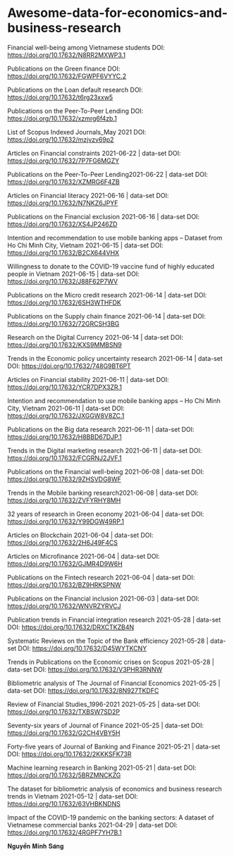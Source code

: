 # Awesome-data-for-economics-and-business-research
Financial well-being among Vietnamese students
DOI: https://doi.org/10.17632/N8RR2MXWP3.1

Publications on the Green finance
DOI: https://doi.org/10.17632/FGWPF6VYYC.2

Publications on the Loan default research 
DOI: https://doi.org/10.17632/t6rg23xxw5

Publications on the Peer-To-Peer Lending 
DOI: https://doi.org/10.17632/xzmrg6f4zb.1

List of Scopus Indexed Journals_May 2021 
DOI: https://doi.org/10.17632/mzjvzv69p2

Articles on Financial constraints 2021-06-22 | data-set
DOI: https://doi.org/10.17632/7P7FG6MGZY

Publications on the Peer-To-Peer Lending2021-06-22 | data-set
DOI: https://doi.org/10.17632/XZMRG6F4ZB


Articles on Financial literacy 2021-06-16 | data-set
DOI: https://doi.org/10.17632/N7NKZ6JPYF


Publications on the Financial exclusion 2021-06-16 | data-set
DOI: https://doi.org/10.17632/XS4JP246ZD


Intention and recommendation to use mobile banking apps – Dataset from Ho Chi Minh City, Vietnam 2021-06-15 | data-set
DOI: https://doi.org/10.17632/B2CX644VHX


Willingness to donate to the COVID-19 vaccine fund of highly educated people in Vietnam 2021-06-15 | data-set
DOI: https://doi.org/10.17632/J88F62P7WV


Publications on the Micro credit research 2021-06-14 | data-set
DOI: https://doi.org/10.17632/6SH3WTHFDK


Publications on the Supply chain finance 2021-06-14 | data-set
DOI: https://doi.org/10.17632/72GRCSH3BG


Research on the Digital Currency 2021-06-14 | data-set
DOI: https://doi.org/10.17632/KXS9MMBSN9


Trends in the Economic policy uncertainty research 2021-06-14 | data-set
DOI: https://doi.org/10.17632/748G9BT6PT


Articles on Financial stability 2021-06-11 | data-set
DOI: https://doi.org/10.17632/YCR7DPX3ZR.1


Intention and recommendation to use mobile banking apps – Ho Chi Minh City, Vietnam 2021-06-11 | data-set
DOI: https://doi.org/10.17632/JXGGW8V8ZC.1


Publications on the Big data research 2021-06-11 | data-set
DOI: https://doi.org/10.17632/H8BBD67DJP.1

Trends in the Digital marketing research 2021-06-11 | data-set
DOI: https://doi.org/10.17632/FCGRNJ2JVF.1


Publications on the Financial well-being 2021-06-08 | data-set
DOI: https://doi.org/10.17632/9ZHSVDG8WF

Trends in the Mobile banking research2021-06-08 | data-set
DOI: https://doi.org/10.17632/ZVFYRHY8MH


32 years of research in Green economy 2021-06-04 | data-set
DOI: https://doi.org/10.17632/Y99DGW49RP.1


Articles on Blockchain 2021-06-04 | data-set
DOI: https://doi.org/10.17632/2H6J49F4CS


Articles on Microfinance 2021-06-04 | data-set
DOI: https://doi.org/10.17632/GJMR4D9W6H


Publications on the Fintech research 2021-06-04 | data-set
DOI: https://doi.org/10.17632/BZ9HRKSPNW


Publications on the Financial inclusion 2021-06-03 | data-set
DOI: https://doi.org/10.17632/WNVRZYRVCJ


Publication trends in Financial integration research 2021-05-28 | data-set
DOI: https://doi.org/10.17632/DRXCTKZB4N
 
 
Systematic Reviews on the Topic of the Bank efficiency 2021-05-28 | data-set
DOI: https://doi.org/10.17632/D45WYTKCNY


Trends in Publications on the Economic crises on Scopus 2021-05-28 | data-set
DOI: https://doi.org/10.17632/V3PHR3RNNW


Bibliometric analysis of The Journal of Financial Economics 2021-05-25 | data-set
DOI: https://doi.org/10.17632/8N927TKDFC


Review of Financial Studies_1996-2021  2021-05-25 | data-set
DOI: https://doi.org/10.17632/TXBSW7SD2P


Seventy-six years of Journal of Finance 2021-05-25 | data-set
DOI: https://doi.org/10.17632/G2CH4VBY5H

Forty-five years of Journal of Banking and Finance 2021-05-21 | data-set
DOI: https://doi.org/10.17632/2KKKSFK73R


Machine learning research in Banking 2021-05-21 | data-set
DOI: https://doi.org/10.17632/5BRZMNCKZG


The dataset for bibliometric analysis of economics and business research trends in Vietnam 2021-05-12 | data-set
DOI: https://doi.org/10.17632/63VHBKNDNS


Impact of the COVID-19 pandemic on the banking sectors: A dataset of Vietnamese commercial banks 2021-04-29 | data-set
DOI: https://doi.org/10.17632/4RGPF7YH7B.1



𝐍𝐠𝐮𝐲𝐞̂̃𝐧 𝐌𝐢𝐧𝐡 𝐒𝐚́𝐧𝐠

